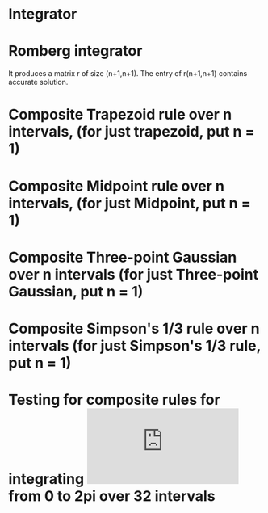# Integrator
# Romberg integrator
It produces a matrix r of size (n+1,n+1). The entry of r(n+1,n+1) contains accurate solution.

# Composite Trapezoid rule over n intervals, (for just trapezoid, put n = 1)

# Composite Midpoint rule over n intervals, (for just Midpoint, put n = 1)

# Composite Three-point Gaussian over n intervals (for just Three-point Gaussian, put n = 1)

# Composite Simpson's 1/3 rule over n intervals (for just Simpson's 1/3 rule, put n = 1)


# Testing for composite rules for integrating ![](https://latex.codecogs.com/gif.latex?e%5E%7B-x%7D%20%5Ccos%28x%29) from 0 to 2pi over 32 intervals 

